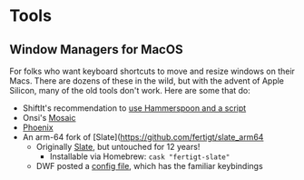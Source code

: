# Tools

## Window Managers for MacOS

For folks who want keyboard shortcuts to move and resize windows on their Macs.
There are dozens of these in the wild, but with the advent of Apple Silicon, many of the old tools don't work. Here are some that do:

- ShiftIt's recommendation to [use Hammerspoon and a script](https://github.com/fikovnik/ShiftIt/wiki/The-Hammerspoon-Alternative)
- Onsi's [Mosaic](https://github.com/onsi/mosaic)
- [Phoenix](https://github.com/kasper/phoenix)
- An arm-64 fork of [Slate](https://github.com/fertigt/slate_arm64
  - Originally [Slate](https://github.com/jigish/slate), but untouched for 12 years!
    - Installable via Homebrew: `cask "fertigt-slate"`
  - DWF posted a [config file](https://github.com/infews/workstation_repave/blob/main/dotfiles/slate), which has the familiar keybindings